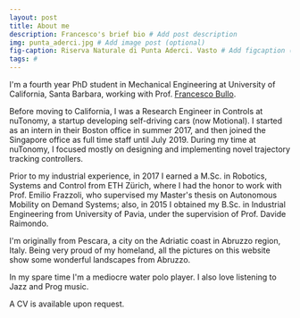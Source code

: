 ```yaml
---
layout: post
title: About me
description: Francesco's brief bio # Add post description
img: punta_aderci.jpg # Add image post (optional)
fig-caption: Riserva Naturale di Punta Aderci. Vasto # Add figcaption (optional)
tags: #
---
```


I'm a fourth year PhD student in Mechanical Engineering at University of California, Santa Barbara, working with Prof. [Francesco Bullo](http://motion.me.ucsb.edu "FB's website").

Before moving to California, I was a Research Engineer in Controls at nuTonomy, a startup developing self-driving cars (now Motional).
I started as an intern in their Boston office in summer 2017, and then joined the Singapore office as full time staff until July 2019.
During my time at nuTonomy, I focused mostly on designing and implementing novel trajectory tracking controllers.

Prior to my industrial experience, in 2017 I earned a M.Sc. in Robotics, Systems and Control from ETH Zürich, where I had the honor to work with Prof. Emilio Frazzoli, who supervised my Master's thesis on Autonomous Mobility on Demand Systems; also, in 2015 I obtained my B.Sc. in Industrial Engineering from University of Pavia, under the supervision of Prof. Davide Raimondo.

I'm originally from Pescara, a city on the Adriatic coast in Abruzzo region, Italy.
Being very proud of my homeland, all the pictures on this website show some wonderful landscapes from Abruzzo.

In my spare time I'm a mediocre water polo player.
I also love listening to Jazz and Prog music.

A CV is available upon request.
